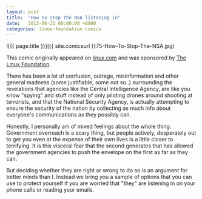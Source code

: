 ```yaml
---
layout: post
title:  "How to stop the NSA listening in"
date:   2013-06-21 00:00:00 +0900
categories: linux-foundation comics
---
```


![{{ page.title }}]({{ site.comicsurl }}75-How-To-Stop-The-NSA.jpg)

This comic originally appeared on [linux.com](https://www.linux.com) and was sponsored by [The Linux Foundation](https://www.linuxfoundation.org/).


There has been a lot of confusion, outrage, misinformation and other general madness (some justifiable, some not so..) surrounding the revelations that agencies like the Central Intelligence Agency, are like you know "spying" and stuff instead of only piloting drones around shooting at terrorists, and that the National Security Agency, is actually attempting to ensure the security of the nation by collecting as much info about everyone's communications as they possibly can.

Honestly, I personally am of mixed feelings about the whole thing. Government overreach is a scary thing, but people actively, desperately out to get you even at the expense of their own lives is a little closer to terrifying. It is this visceral fear that the second generates that has allowed the government agencies to push the envelope on the first as far as they can.

But deciding whether they are right or wrong to do so is an argument for better minds than I. Instead we bring you a sample of options that you can use to protect yourself if you are worried that "they" are listening in on your phone calls or reading your emails.
